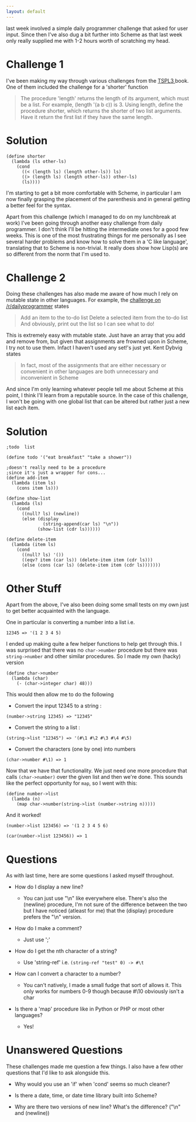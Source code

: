```yaml
---
layout: default
---
```


last week involved a simple daily programmer challenge that asked for
user input.  Since then I've also dug a bit further into Scheme as that last
week only really supplied me with 1-2 hours worth of scratching my head.

# Challenge 1

I've been making my way through various challenges from the [TSPL3
](http://www.scheme.com/tspl3/) book.  One of them included the challenge for a
'shorter' function


> The procedure 'length' returns the length of its argument, which must be a
> list. For example, (length '(a b c)) is 3.  Using length, define the procedure
> shorter, which returns the shorter of two list arguments.  Have it return the
> first list if they have the same length.

# Solution

```
(define shorter
  (lambda (ls other-ls)
    (cond
      ((< (length ls) (length other-ls)) ls)
      ((> (length ls) (length other-ls)) other-ls)
      (ls))))
```

I'm starting to get a bit more comfortable with Scheme, in particular I am now
finally grasping the placement of the parenthesis and in general getting a
better feel for the syntax.

Apart from this challenge (which I managed to do on my lunchbreak at work) I've
been going through another easy challenge from daily programmer. I don't think
I'll be hitting the intermediate ones for a good few weeks. This is one of the
most frustrating things for me personally as I see several harder problems and
know how to solve them in a 'C like language', translating that to Scheme is
non-trivial. It really does show how Lisp(s) are so different from the norm that
I'm used to.

# Challenge 2

Doing these challenges has also made me aware of how much I rely on mutable
state in other languages. For example, the [challenge on
/r/dailyprogrammer](https://www.reddit.com/r/dailyprogrammer/comments/39ws1x/20150615_challenge_218_easy_todo_list_part_1/)
states

> Add an item to the to-do list Delete a selected item from the to-do list And
> obviously, print out the list so I can see what to do!

This is extremely easy with mutable state. Just have an array that you add and
remove from, but given that assignments are frowned upon in Scheme, I try not to
use them. Infact I haven't used any set!'s just yet.  Kent Dybvig states

> In fact, most of the assignments that are either necessary or convenient in
> other languages are both unnecessary and inconvenient in Scheme

And since I'm only learning whatever people tell me about Scheme at this point,
I think I'll learn from a reputable source. In the case of this challenge, I
won't be going with one global list that can be altered but rather just a new
list each item. 

# Solution

```
;todo  list

(define todo '("eat breakfast" "take a shower"))

;doesn't really need to be a procedure
;since it's just a wrapper for cons...
(define add-item
  (lambda (item ls)
    (cons item ls)))

(define show-list
  (lambda (ls)
    (cond
      ((null? ls) (newline))
      (else (display 
              (string-append(car ls) "\n"))
            (show-list (cdr ls))))))

(define delete-item
  (lambda (item ls)
    (cond
      ((null? ls) '())
      ((eqv? item (car ls)) (delete-item item (cdr ls)))
      (else (cons (car ls) (delete-item item (cdr ls)))))))
```

# Other Stuff

Apart from the above, I've also been doing some small tests on my own just to
get better acquainted with the language.

One in particular is converting a number into a list i.e.

```
12345 => '(1 2 3 4 5)
```

I ended up making quite a few helper functions to help get through this. I was
surprised that there was no ```char->number``` procedure but there was
```string->number``` and other similar procedures. So I made my own (hacky)
version 

```
(define char->number
  (lambda (char)
    (- (char->integer char) 48)))
```

This would then allow me to do the following

- Convert the input 12345 to a string : 

```
(number->string 12345) => "12345"
```

- Convert the string to a list : 

```
(string->list "12345") => '(#\1 #\2 #\3 #\4 #\5)
```

- Convert the characters (one by one) into numbers 

```
(char->number #\1) => 1
```

Now that we have that functionality. We just need one more procedure that calls
```(char->number)``` over the given list and then we're done. This sounds like
the perfect opportunity for ```map```, so I went with this:

```
(define number->list
  (lambda (n) 
    (map char->number(string->list (number->string n)))))
```

And it worked!

```
(number->list 123456) => '(1 2 3 4 5 6)
```

```
(car(number->list 123456)) => 1
```

# Questions

As with last time, here are some questions I asked myself throughout.

- How do I display a new line?
    - You can just use "\n" like everywhere else. There's also the (newline)
      procedure, I'm not sure of the difference between the two but I have
      noticed (atleast for me) that the (display) procedure prefers the "\n"
      version. 

- How do I make a comment?
   - Just use ';'

- How do I get the nth character of a string?
    - Use 'string-ref' i.e. 
        ```(string-ref "test" 0) -> #\t```

- How can I convert a character to a number?
    - You can't natively, I made a small fudge that sort of allows it. This only
      works for numbers 0-9 though because #\10 obviously isn't a char 

- Is there a 'map' procedure like in Python or PHP or most other languages? 
    - Yes!

# Unanswered Questions

These challenges made me question a few things. I also have a few other
questions that I'd like to ask alongside this.

- Why would you use an 'if' when 'cond' seems so much cleaner?

- Is there a date, time, or date time library built into Scheme?

- Why are there two versions of new line? What's the difference? ("\n" and
  (newline))
